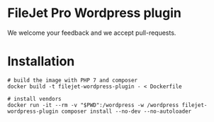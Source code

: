 # FileJet Pro Wordpress plugin

We welcome your feedback and we accept pull-requests.


# Installation

```
# build the image with PHP 7 and composer
docker build -t filejet-wordpress-plugin - < Dockerfile

# install vendors
docker run -it --rm -v "$PWD":/wordpress -w /wordpress filejet-wordpress-plugin composer install --no-dev --no-autoloader
```

